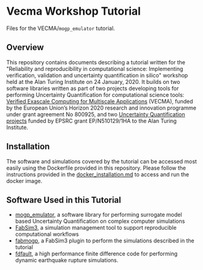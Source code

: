 # Vecma Workshop Tutorial

Files for the VECMA/`mogp_emulator` tutorial.

## Overview

This repository contains documents describing a tutorial written for
the "Reliability and reproducibility in computational science: Implementing
verification, validation and uncertainty quantification in silico" workshop
held at the Alan Turing Institute on 24 January, 2020. It builds on
two software libraries written as part of two projects developing
tools for performing Uncertainty Quantification for computational science
tools: [Verified Exascale Computing for Multiscale Applications](https://www.vecma.eu) (VECMA),
funded by the European Union’s Horizon 2020 research and innovation programme
under grant agreement No 800925, and two
[Uncertainty Quantification](https://www.turing.ac.uk/research/research-projects/uncertainty-quantification-multi-scale-and-multi-physics-computer-models)
[projects](https://www.turing.ac.uk/research/research-projects/uncertainty-quantification-black-box-models)
funded by EPSRC grant EP/N510129/1HA to the Alan Turing Institute.

## Installation

The software and simulations covered by the tutorial can be accessed
most easily using the Dockerfile provided in this repository. Please follow
the instructions provided in the [docker_installation.md](docker_installation.md)
to access and run the docker image.

## Software Used in this Tutorial

* [mogp_emulator](https://github.com/alan-turing-institute/mogp_emulator),
  a software library for performing surrogate model based Uncertainty
  Quantification on complex computer simulations
* [FabSim3](https://github.com/djgroen/FabSim3), a simulation management
  tool to support reproducible computational workflows
* [fabmogp](https://github.com/alan-turing-institute/fabmogp), a FabSim3
  plugin to perform the simulations described in the tutorial
* [fdfault](https://github.com/egdaub/fdfault), a high performance
  finite difference code for performing dynamic earthquake rupture simulations.

